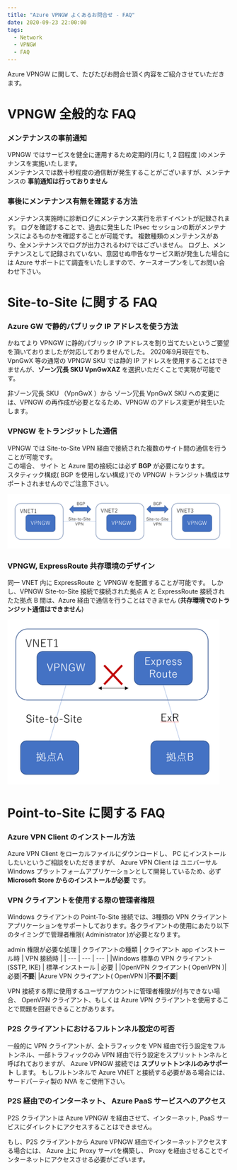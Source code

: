 ```yaml
---
title: "Azure VPNGW よくあるお問合せ - FAQ"
date: 2020-09-23 22:00:00
tags:
  - Network
  - VPNGW
  - FAQ
---
```


Azure VPNGW に関して、たびたびお問合せ頂く内容をご紹介させていただきます。

# VPNGW 全般的な FAQ
### メンテナンスの事前通知
VPNGW ではサービスを健全に運用するため定期的(月に 1, 2 回程度 )のメンテナンスを実施いたします。  
メンテナンスでは数十秒程度の通信断が発生することがございますが、メンテナンスの __事前通知は行っておりません__

### 事後にメンテナンス有無を確認する方法
メンテナンス実施時に診断ログにメンテナンス実行を示すイベントが記録されます。
ログを確認することで、過去に発生した IPsec セッションの断がメンテナンスによるものかを確認することが可能です。
複数種類のメンテナンスがあり、全メンテナンスでログが出力されるわけではございません。
ログ上、メンテナンスとして記録されていない、意図せぬ申告なサービス断が発生した場合には Azure サポートにて調査をいたしますので、ケースオープンをしてお問い合わせ下さい。


# Site-to-Site に関する FAQ
### Azure GW で静的パブリック IP アドレスを使う方法
かねてより VPNGW に静的パブリック IP アドレスを割り当てたいというご要望を頂いておりましたが対応しておりませんでした。
2020年9月現在でも、VpnGwX 等の通常の VPNGW SKU では静的 IP アドレスを使用することはできませんが、__ゾーン冗長 SKU VpnGwXAZ__ を選択いただくことで実現が可能です。

非ゾーン冗長 SKU （VpnGwX ）から ゾーン冗長 VpnGwX SKU への変更には、VPNGW の再作成が必要となるため、VPNGW のアドレス変更が発生いたします。

### VPNGW をトランジットした通信
VPNGW では Site-to-Site VPN 経由で接続された複数のサイト間の通信を行うことが可能です。  
この場合、 サイト と Azure 間の接続には必ず __BGP__ が必要になります。  
スタティック構成( BGP を使用しない構成 )での VPNGW トランジット構成はサポートされませんのでご注意下さい。

<img width="640" alt="vpn-transit" src="./vpngw-img/vpngw-transit.png">

### VPNGW, ExpressRoute 共存環境のデザイン
同一 VNET 内に ExpressRoute と VPNGW を配置することが可能です。
しかし、VPNGW Site-to-Site 接続で接続された拠点 A と ExpressRoute 接続されたた拠点 B 間は、Azure 経由で通信を行うことはできません (__共存環境でのトランジット通信はできません__)

<img width="480" alt="co-exist-er-vpn" src="./vpngw-img/vpngw-er-coexist.png">

# Point-to-Site に関する FAQ
### Azure VPN Client のインストール方法
Azure VPN Client をローカルファイルにダウンロードし、 PC にインストールしたいというご相談をいただきますが、 Azure VPN Client は ユニバーサル Windows プラットフォームアプリケーションとして開発しているため、必ず __Microsoft Store からのインストールが必要__ です。

### VPN クライアントを使用する際の管理者権限
Windows クライアントの Point-To-Site 接続では、3種類の VPN クライアント アプリケーションをサポートしております。各クライアントの使用にあたり以下のタイミングで管理者権限( Administrator )が必要となります。

admin 権限が必要な処理
| クライアントの種類 | クライアント app インストール時 | VPN 接続時 |
| --- | --- | --- | 
|Windows 標準の VPN クライアント (SSTP, IKE) | 標準インストール | 必要 |
|OpenVPN クライアント( OpenVPN )|必要|__不要__|
|Azure VPN クライアント( OpenVPN )|__不要__|__不要__|

VPN 接続する際に使用するユーザアカウントに管理者権限が付与できない場合、 OpenVPN クライアント、もしくは Azure VPN クライアントを使用することで問題を回避できることがあります。

### P2S クライアントにおけるフルトンネル設定の可否
一般的に VPN クライアントが、全トラフィックを VPN 経由で行う設定をフルトンネル、一部トラフィックのみ VPN 経由で行う設定をスプリットトンネルと呼ばれておりますが、 Azure VPNGW 接続では __スプリットトンネルのみサポート__ します。
もしフルトンネルで Azure VNET と接続する必要がある場合には、サードパーティ製の NVA をご使用下さい。

### P2S 経由でのインターネット、 Azure PaaS サービスへのアクセス
P2S クライアントは Azure VPNGW を経由させて、インターネット, PaaS サービスにダイレクトにアクセスすることはできません。  
  
もし、P2S クライアントから Azure VPNGW 経由でインターネットアクセスする場合には、 Azure 上に Proxy サーバを構築し、 Proxy を経由させることでインターネットにアクセスさせる必要がございます。